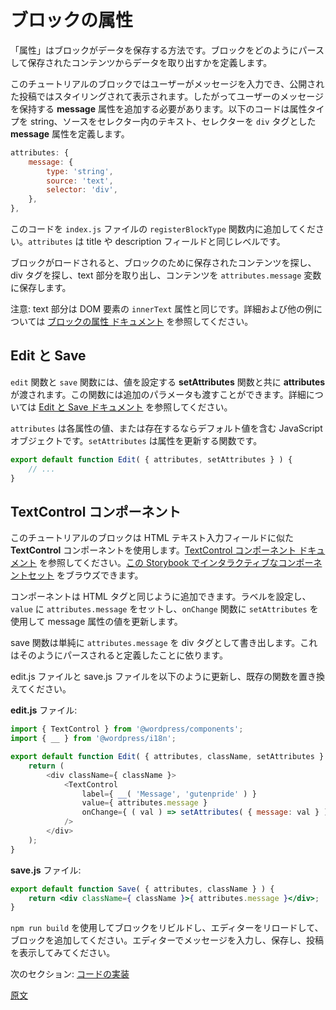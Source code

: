 <!-- 
# Block Attributes
 -->
# ブロックの属性
<!-- 
Attributes are the way a block stores data, they define how a block is parsed to extract data from the saved content.

For this block tutorial, we want to allow the user to type in a message that we will display stylized in the published post. So, we need to add a **message** attribute that will hold the user message. The following code defines a **message** attribute; the attribute type is a string; the source is the text from the selector which is a `div` tag.
 -->
「属性」はブロックがデータを保存する方法です。ブロックをどのようにパースして保存されたコンテンツからデータを取り出すかを定義します。

このチュートリアルのブロックではユーザーがメッセージを入力でき、公開された投稿ではスタイリングされて表示されます。したがってユーザーのメッセージを保持する **message** 属性を追加する必要があります。以下のコードは属性タイプを string、ソースをセレクター内のテキスト、セレクターを `div` タグとした **message** 属性を定義します。

```js
attributes: {
    message: {
        type: 'string',
        source: 'text',
        selector: 'div',
    },
},
```
<!-- 
Add this to the `index.js` file within the `registerBlockType` function. The `attributes` are at the same level as the title and description fields.

When the block loads it will: look at the saved content for the block, look for the div tag, take the text portion, and store the content in an `attributes.message` variable.

Note: The text portion is equivalent to `innerText` attribute of a DOM element. For more details and other examples see the [Block Attributes documentation](/docs/designers-developers/developers/block-api/block-attributes.md).
 -->
このコードを `index.js` ファイルの `registerBlockType` 関数内に追加してください。`attributes` は title や description フィールドと同じレベルです。

ブロックがロードされると、ブロックのために保存されたコンテンツを探し、div タグを探し、text 部分を取り出し、コンテンツを `attributes.message` 変数に保存します。

注意: text 部分は DOM 要素の `innerText` 属性と同じです。詳細および他の例については [ブロックの属性 ドキュメント](https://ja.wordpress.org/team/handbook/block-editor/developers/block-api/block-attributes/) を参照してください。

<!-- 
## Edit and Save
 -->
## Edit と Save
<!-- 
The **attributes** are passed to the `edit` and `save` functions, along with a **setAttributes** function to set the values. Additional parameters are also passed in to this functions, see [the edit/save documentation](/docs/designers-developers/developers/block-api/block-edit-save.md) for more details.

The `attributes` is a JavaScript object containing the values of each attribute, or default values if defined. The `setAttributes` is a function to update an attribute.
 -->
`edit` 関数と `save` 関数には、値を設定する **setAttributes** 関数と共に **attributes** が渡されます。この関数には追加のパラメータも渡すことができます。詳細については [Edit と Save ドキュメント](https://ja.wordpress.org/team/handbook/block-editor/developers/block-api/block-edit-save/) を参照してください。

`attributes` は各属性の値、または存在するならデフォルト値を含む JavaScript オブジェクトです。`setAttributes` は属性を更新する関数です。

```js
export default function Edit( { attributes, setAttributes } ) {
	// ...
}
```
<!-- 
## TextControl Component
 -->
## TextControl コンポーネント
<!-- 
For our example block, the component we are going to use is the **TextControl** component, it is similar to an HTML text input field. You can see [documentation for TextControl component](/packages/components/src/text-control/README.md). You can browse an [interactive set of components in this Storybook](https://wordpress.github.io/gutenberg/).

The component is added similar to an HTML tag, setting a label, the `value` is set to the `attributes.message` and the `onChange` function uses the `setAttributes` to update the url attribute value.
 -->
このチュートリアルのブロックは HTML テキスト入力フィールドに似た **TextControl** コンポーネントを使用します。[TextControl コンポーネント ドキュメント](https://developer.wordpress.org/block-editor/components/text-control/) を参照してください。[この Storybook でインタラクティブなコンポーネントセット](https://wordpress.github.io/gutenberg/) をブラウズできます。

コンポーネントは HTML タグと同じように追加できます。ラベルを設定し、`value` に `attributes.message` をセットし、`onChange` 関数に `setAttributes` を使用して message 属性の値を更新します。
<!-- 
The save function will simply write the `attributes.message` as a div tag since that is how we defined it to be parsed.

Update the edit.js and save.js files to the following, replacing the existing functions.

**edit.js** file:
 -->
save 関数は単純に `attributes.message` を div タグとして書き出します。これはそのようにパースされると定義したことに依ります。

edit.js ファイルと save.js ファイルを以下のように更新し、既存の関数を置き換えてください。

**edit.js** ファイル:

```js
import { TextControl } from '@wordpress/components';
import { __ } from '@wordpress/i18n';

export default function Edit( { attributes, className, setAttributes } ) {
	return (
		<div className={ className }>
			<TextControl
				label={ __( 'Message', 'gutenpride' ) }
				value={ attributes.message }
				onChange={ ( val ) => setAttributes( { message: val } ) }
			/>
		</div>
	);
}
```
<!-- 
**save.js** file:
 -->
**save.js** ファイル:

```jsx
export default function Save( { attributes, className } ) {
	return <div className={ className }>{ attributes.message }</div>;
}
```
<!-- 
Rebuild the block using `npm run build`, reload the editor and add the block. Type a message in the editor, save, and view it in the post.

Next Section: [Code Implementation](/docs/designers-developers/developers/tutorials/create-block/block-code.md)
 -->
`npm run build` を使用してブロックをリビルドし、エディターをリロードして、ブロックを追加してください。エディターでメッセージを入力し、保存し、投稿を表示してみてください。

次のセクション: [コードの実装](https://ja.wordpress.org/team/handbook/block-editor/tutorials/create-block/block-code/)

[原文](https://github.com/WordPress/gutenberg/blob/master/docs/designers-developers/developers/tutorials/create-block/attributes.md)